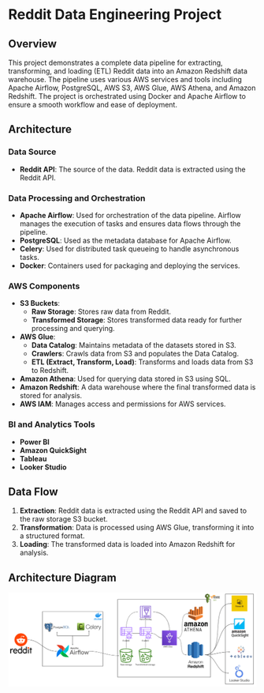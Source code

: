 # Reddit Data Engineering Project

## Overview

This project demonstrates a complete data pipeline for extracting, transforming, and loading (ETL) Reddit data into an Amazon Redshift data warehouse. The pipeline uses various AWS services and tools including Apache Airflow, PostgreSQL, AWS S3, AWS Glue, AWS Athena, and Amazon Redshift. The project is orchestrated using Docker and Apache Airflow to ensure a smooth workflow and ease of deployment.

## Architecture

### Data Source
- **Reddit API**: The source of the data. Reddit data is extracted using the Reddit API.

### Data Processing and Orchestration
- **Apache Airflow**: Used for orchestration of the data pipeline. Airflow manages the execution of tasks and ensures data flows through the pipeline.
- **PostgreSQL**: Used as the metadata database for Apache Airflow.
- **Celery**: Used for distributed task queueing to handle asynchronous tasks.
- **Docker**: Containers used for packaging and deploying the services.

### AWS Components
- **S3 Buckets**:
  - **Raw Storage**: Stores raw data from Reddit.
  - **Transformed Storage**: Stores transformed data ready for further processing and querying.
- **AWS Glue**:
  - **Data Catalog**: Maintains metadata of the datasets stored in S3.
  - **Crawlers**: Crawls data from S3 and populates the Data Catalog.
  - **ETL (Extract, Transform, Load)**: Transforms and loads data from S3 to Redshift.
- **Amazon Athena**: Used for querying data stored in S3 using SQL.
- **Amazon Redshift**: A data warehouse where the final transformed data is stored for analysis.
- **AWS IAM**: Manages access and permissions for AWS services.

### BI and Analytics Tools
- **Power BI**
- **Amazon QuickSight**
- **Tableau**
- **Looker Studio**

## Data Flow
1. **Extraction**: Reddit data is extracted using the Reddit API and saved to the raw storage S3 bucket.
2. **Transformation**: Data is processed using AWS Glue, transforming it into a structured format.
3. **Loading**: The transformed data is loaded into Amazon Redshift for analysis.

## Architecture Diagram
![Architecture Diagram](RedditDataEngineering.png)


